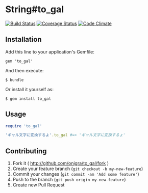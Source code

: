 # String#to_gal

[![Build Status](https://travis-ci.org/onigra/to_gal.svg?branch=master)](https://travis-ci.org/onigra/to_gal) [![Coverage Status](https://coveralls.io/repos/onigra/to_gal/badge.png)](https://coveralls.io/r/onigra/to_gal) [![Code Climate](https://codeclimate.com/github/onigra/to_gal.png)](https://codeclimate.com/github/onigra/to_gal)

## Installation

Add this line to your application's Gemfile:

    gem 'to_gal'

And then execute:

    $ bundle

Or install it yourself as:

    $ gem install to_gal

## Usage

```rb
require 'to_gal'

'ギャル文字に変換するよ'.to_gal #=> 'ギャル文字に変換するょ'
```


## Contributing

1. Fork it ( http://github.com/onigra/to_gal/fork )
2. Create your feature branch (`git checkout -b my-new-feature`)
3. Commit your changes (`git commit -am 'Add some feature'`)
4. Push to the branch (`git push origin my-new-feature`)
5. Create new Pull Request
